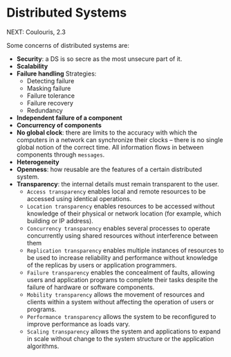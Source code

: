 # Distributed Systems

NEXT: Coulouris, 2.3

Some concerns of distributed systems are:
* **Security**: a DS is so secre as the most unsecure part of it.
* **Scalability**
* **Failure handling**
	Strategies:
	* Detecting failure
	* Masking failure
	* Failure tolerance
	* Failure recovery
	* Redundancy
* **Independent failure of a component**
* **Concurrency of components**
* **No global clock**: there are limits to the accuracy with which the computers in a network can synchronize their clocks – there is no single global notion of the correct time. All information flows in between components through `messages`.
* **Heterogeneity**
* **Openness**: how reusable are the features of a certain distributed system.
* **Transparency**: the internal details must remain transparent to the user.
	* `Access transparency` enables local and remote resources to be accessed using identical operations.
	* `Location transparency` enables resources to be accessed without knowledge of their physical or network location (for example, which building or IP address).
	* `Concurrency transparency` enables several processes to operate concurrently using shared resources without interference between them
	* `Replication transparency` enables multiple instances of resources to be used to increase reliability and performance without knowledge of the replicas by users or application programmers.
	* `Failure transparency` enables the concealment of faults, allowing users and application programs to complete their tasks despite the failure of hardware or software components.
	* `Mobility transparency` allows the movement of resources and clients within a system without affecting the operation of users or programs.
	* `Performance transparency` allows the system to be reconfigured to improve performance as loads vary.
	* `Scaling transparency` allows the system and applications to expand in scale without change to the system structure or the application algorithms. 
